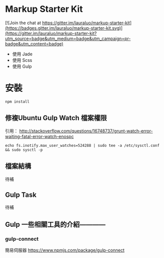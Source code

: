 # Markup Starter Kit

[![Join the chat at https://gitter.im/lauraluo/markup-starter-kit](https://badges.gitter.im/lauraluo/markup-starter-kit.svg)](https://gitter.im/lauraluo/markup-starter-kit?utm_source=badge&utm_medium=badge&utm_campaign=pr-badge&utm_content=badge)

- 使用 Jade
- 使用 Scss
- 使用 Gulp

# 安裝

```
npm install 
```

## 修複Ubuntu Gulp Watch 檔案權限

引用： http://stackoverflow.com/questions/16748737/grunt-watch-error-waiting-fatal-error-watch-enospc

```
echo fs.inotify.max_user_watches=524288 | sudo tee -a /etc/sysctl.conf && sudo sysctl -p
```

## 檔案結構

待補

## Gulp Task

待補

## Gulp 一些相關工具的介紹————

### gulp-connect 

簡易伺服器
https://www.npmjs.com/package/gulp-connect